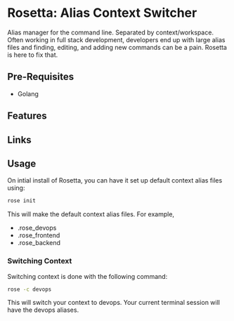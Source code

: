 # Rosetta: Alias Context Switcher

Alias manager for the command line. Separated by context/workspace. Often working in full stack development, developers end up with large alias files and finding, editing, and adding new commands can be a pain. Rosetta is here to fix that.

## Pre-Requisites

- Golang

## Features

## Links

## Usage

On intial install of Rosetta, you can have it set up default context alias files using:

```bash
rose init
```

This will make the default context alias files. For example,

- .rose_devops
- .rose_frontend
- .rose_backend

### Switching Context

Switching context is done with the following command:

```bash
rose -c devops
```

This will switch your context to devops. Your current terminal session will have the devops aliases.
